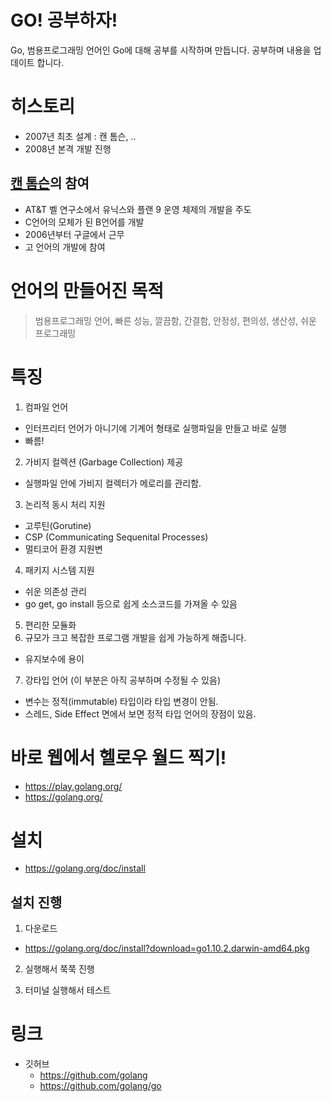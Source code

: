 # GO! 공부하자!
Go, 범용프로그래밍 언어인 Go에 대해 공부를 시작하며 만듭니다. 공부하며 내용을 업데이트 합니다. 

# 히스토리
- 2007년 최초 설계 : 캔 톰슨, .. 
- 2008년 본격 개발 진행

## [캔 톰슨](https://ko.wikipedia.org/wiki/%EC%BC%84_%ED%86%B0%ED%94%84%EC%8A%A8)의 참여
- AT&T 벨 연구소에서 유닉스와 플랜 9 운영 체제의 개발을 주도
-  C언어의 모체가 된 B언어를 개발
- 2006년부터 구글에서 근무
- 고 언어의 개발에 참여

# 언어의 만들어진 목적
> 범용프로그래밍 언어, 빠른 성능, 깔끔함, 간결함, 안정성, 편의성, 생산성, 쉬운 프로그래밍

# 특징
1. 컴파일 언어
  - 인터프리터 언어가 아니기에 기계어 형태로 실행파일을 만들고 바로 실행
  - 빠름!
2. 가비지 컬렉션 (Garbage Collection) 제공
  - 실행파일 안에 가비지 컬렉터가 메로리를 관리함. 
3. 논리적 동시 처리 지원
  - 고루틴(Gorutine)
  - CSP (Communicating Sequenital Processes)
  - 멀티코어 환경 지원변
4. 패키지 시스템 지원
  - 쉬운 의존성 관리
  - go get, go install 등으로 쉽게 소스코드를 가져올 수 있음
5. 편리한 모듈화
6. 규모가 크고 복잡한 프로그램 개발을 쉽게 가능하게 해줍니다.
  - 유지보수에 용이
7. 강타입 언어 (이 부분은 아직 공부하며 수정될 수 있음)
  - 변수는 정적(immutable) 타입이라 타입 변경이 안됨.
  - 스레드, Side Effect 면에서 보면 정적 타입 언어의 장점이 있음. 
  
# 바로 웹에서 헬로우 월드 찍기!
- https://play.golang.org/
- https://golang.org/

# 설치
- https://golang.org/doc/install

## 설치 진행
1. 다운로드
- https://golang.org/doc/install?download=go1.10.2.darwin-amd64.pkg
2. 실행해서 쭉쭉 진행

3. 터미널 실행해서 테스트

# 링크
- 깃허브
  - https://github.com/golang
  - https://github.com/golang/go
